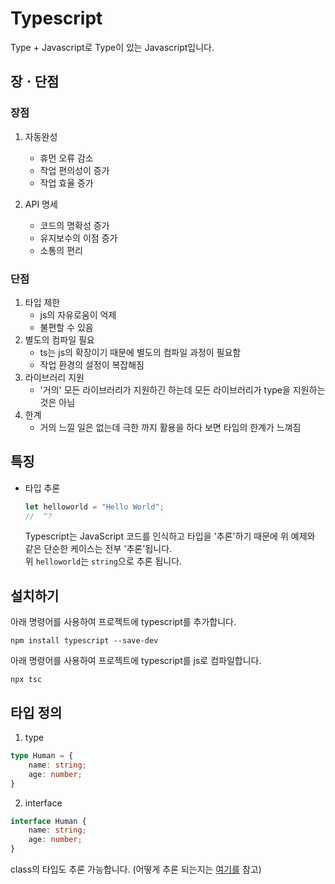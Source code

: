# Typescript
Type + Javascript로 Type이 있는 Javascript입니다.   
## 장ㆍ단점
### 장점
1. 자동완성
    - 휴먼 오류 감소
    - 작업 편의성이 증가
    - 작업 효율 증가

2. API 명세
    - 코드의 명확성 증가
    - 유지보수의 이점 증가
    - 소통의 편리

### 단점
1. 타입 제한
    - js의 자유로움이 억제
    - 불편할 수 있음
2. 별도의 컴파일 필요
    - ts는 js의 확장이기 때문에 별도의 컴파일 과정이 필요함
    - 작업 환경의 설정이 복잡해짐
3. 라이브러리 지원
    - '거의' 모든 라이브러리가 지원하긴 하는데 모든 라이브러리가 type을 지원하는 것은 아님
4. 한계
    - 거의 느낄 일은 없는데 극한 까지 활용을 하다 보면 타입의 한계가 느껴짐

## 특징
- 타입 추론
    ```js
    let helloworld = "Hello World";
    //  ^?
    ```
    Typescript는 JavaScript 코드를 인식하고 타입을 '추론'하기 때문에 위 예제와 같은 단순한 케이스는 전부 '추론'됩니다.   
    위 `helloworld`는 `string`으로 추론 됩니다.

## 설치하기
아래 명령어를 사용하여 프로젝트에 typescript를 추가합니다.
```
npm install typescript --save-dev
```
아래 명령어를 사용하여 프로젝트에 typescript를 js로 컴파일합니다.
```
npx tsc
```

## 타입 정의
1. type 
```ts
type Human = {
    name: string;
    age: number;
}
```
2. interface
```ts
interface Human {
    name: string;
    age: number;
}
```
class의 타입도 추론 가능합니다. (어떻게 추론 되는지는 [여기를](https://developer.mozilla.org/ko/docs/Web/JavaScript/Enumerability_and_ownership_of_properties) 참고)